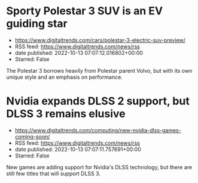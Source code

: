 # Sporty Polestar 3 SUV is an EV guiding star
 - https://www.digitaltrends.com/cars/polestar-3-electric-suv-preview/
 - RSS feed: https://www.digitaltrends.com/news/rss
 - date published: 2022-10-13 07:07:12.016802+00:00
 - Starred: False

The Polestar 3 borrows heavily from Polestar parent Volvo, but with its own unique style and an emphasis on performance.

# Nvidia expands DLSS 2 support, but DLSS 3 remains elusive
 - https://www.digitaltrends.com/computing/new-nvidia-dlss-games-coming-soon/
 - RSS feed: https://www.digitaltrends.com/news/rss
 - date published: 2022-10-13 07:07:11.757691+00:00
 - Starred: False

New games are adding support for Nvidia's DLSS technology, but there are still few titles that will support DLSS 3.
